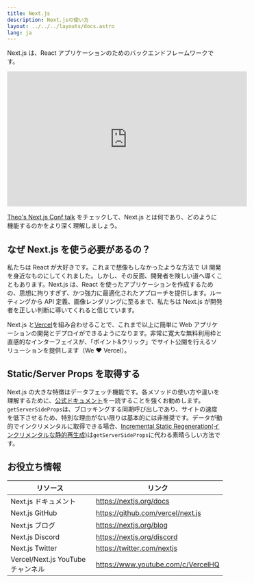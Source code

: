 ```yaml
---
title: Next.js
description: Next.jsの使い方
layout: ../../../layouts/docs.astro
lang: ja
---
```


Next.js は、React アプリケーションのためのバックエンドフレームワークです。

<div class="embed">
<iframe width="560" height="315" src="https://www.youtube.com/embed/W4UhNo3HAMw" title="Next.js is a backend framework" frameborder="0" allow="accelerometer; autoplay; clipboard-write; encrypted-media; gyroscope; picture-in-picture" allowfullscreen></iframe>
</div>

[Theo's Next.js Conf talk](https://www.youtube.com/watch?v=W4UhNo3HAMw) をチェックして、Next.js とは何であり、どのように機能するのかをより深く理解しましょう。</p>

## なぜ Next.js を使う必要があるの？

私たちは React が大好きです。これまで想像もしなかったような方法で UI 開発を身近なものにしてくれました。しかし、その反面、開発者を険しい道へ導くこともあります。Next.js は、React を使ったアプリケーションを作成するための、思想に拘りすぎず、かつ強力に最適化されたアプローチを提供します。ルーティングから API 定義、画像レンダリングに至るまで、私たちは Next.js が開発者を正しい判断に導いてくれると信じています。

Next.js と[Vercel](https://vercel.com/)を組み合わせることで、これまで以上に簡単に Web アプリケーションの開発とデプロイができるようになります。非常に寛大な無料利用枠と直感的なインターフェイスが、「ポイント&クリック」でサイト公開を行えるソリューションを提供します（We ❤️ Vercel）。

## Static/Server Props を取得する

Next.js の大きな特徴はデータフェッチ機能です。各メソッドの使い方や違いを理解するために、[公式ドキュメント](https://nextjs.org/docs/basic-features/data-fetching)を一読することを強くお勧めします。`getServerSideProps`は、ブロッキングする同期呼び出しであり、サイトの速度を低下させるため、特別な理由がない限りは基本的には非推奨です。データが動的でインクリメンタルに取得できる場合、[Incremental Static Regeneration(インクリメンタルな静的再生成)](https://nextjs.org/docs/basic-features/data-fetching/incremental-static-regeneration)は`getServerSideProps`に代わる素晴らしい方法です。

## お役立ち情報

| リソース                          | リンク                             |
| --------------------------------- | ---------------------------------- |
| Next.js ドキュメント              | https://nextjs.org/docs            |
| Next.js GitHub                    | https://github.com/vercel/next.js  |
| Next.js ブログ                    | https://nextjs.org/blog            |
| Next.js Discord                   | https://nextjs.org/discord         |
| Next.js Twitter                   | https://twitter.com/nextjs         |
| Vercel/Next.js YouTube チャンネル | https://www.youtube.com/c/VercelHQ |
